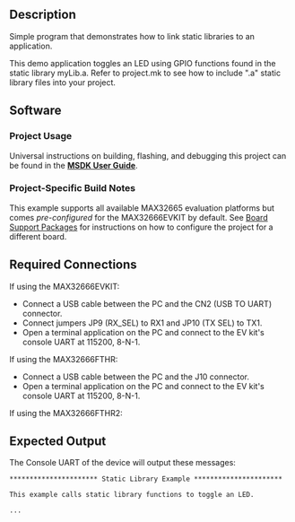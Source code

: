 ## Description

Simple program that demonstrates how to link static libraries to an application.

This demo application toggles an LED using GPIO functions found in the static library myLib.a. Refer
to project.mk to see how to include ".a" static library files into your project.

## Software

### Project Usage

Universal instructions on building, flashing, and debugging this project can be found in the **[MSDK User Guide](https://analog-devices-msdk.github.io/msdk/USERGUIDE/)**.

### Project-Specific Build Notes

This example supports all available MAX32665 evaluation platforms but comes _pre-configured_ for the MAX32666EVKIT by default. See [Board Support Packages](https://analog-devices-msdk.github.io/msdk/USERGUIDE/#board-support-packages) for instructions on how to configure the project for a different board.

## Required Connections

If using the MAX32666EVKIT:
-   Connect a USB cable between the PC and the CN2 (USB TO UART) connector.
-   Connect jumpers JP9 (RX_SEL) to RX1 and JP10 (TX SEL) to TX1.
-   Open a terminal application on the PC and connect to the EV kit's console UART at 115200, 8-N-1.

If using the MAX32666FTHR:
-   Connect a USB cable between the PC and the J10 connector.
-   Open a terminal application on the PC and connect to the EV kit's console UART at 115200, 8-N-1.

If using the MAX32666FTHR2:

## Expected Output

The Console UART of the device will output these messages:

```
********************** Static Library Example **********************

This example calls static library functions to toggle an LED.

...
```
